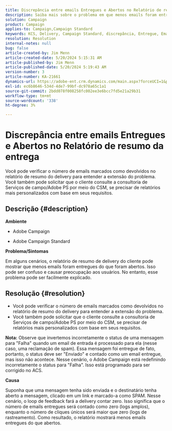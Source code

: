 ```yaml
---
title: Discrepância entre emails Entregues e Abertos no Relatório de resumo da entrega
description: Saiba mais sobre o problema em que menos emails foram entregues do que foram abertos no relatório resumido da entrega ao cliente.
solution: Campaign
product: Campaign
applies-to: Campaign,Campaign Standard
keywords: KCS, Delivery, Campaign Standard, discrepância, Entregue, Emails abertos, Relatório de resumo do delivery, Perguntas frequentes
resolution: Resolution
internal-notes: null
bug: false
article-created-by: Jim Menn
article-created-date: 5/20/2024 5:15:31 AM
article-published-by: Jim Menn
article-published-date: 5/20/2024 5:19:43 AM
version-number: 3
article-number: KA-21661
dynamics-url: https://adobe-ent.crm.dynamics.com/main.aspx?forceUCI=1&pagetype=entityrecord&etn=knowledgearticle&id=a68f5df4-6716-ef11-9f8a-6045bd006268
exl-id: ec6b8646-534d-4de7-99bf-dc978a65c1a1
source-git-commit: 2bdd078f008258fc002ee3e6bcc7fd5e21a29b31
workflow-type: tm+mt
source-wordcount: '338'
ht-degree: 3%

---
```


# Discrepância entre emails Entregues e Abertos no Relatório de resumo da entrega


Você pode verificar o número de emails marcados como devolvidos no relatório de resumo do delivery para entender a extensão do problema. Você também pode solicitar que o cliente consulte a consultoria de Serviços de campo/Adobe PS por meio do CSM, se precisar de relatórios mais personalizados com base em seus requisitos.

## Descrição {#description}


<b>Ambiente</b>

- Adobe Campaign

- Adobe Campaign Standard

<b>Problema/Sintomas</b>

Em alguns cenários, o relatório de resumo de delivery do cliente pode mostrar que menos emails foram entregues do que foram abertos. Isso pode ser confuso e causar preocupação aos usuários. No entanto, esse problema pode ser facilmente explicado.


## Resolução {#resolution}


- Você pode verificar o número de emails marcados como devolvidos no relatório de resumo do delivery para entender a extensão do problema.
- Você também pode solicitar que o cliente consulte a consultoria de Serviços de campo/Adobe PS por meio do CSM, se precisar de relatórios mais personalizados com base em seus requisitos.


<b>Nota:</b> Observe que invertemos incorretamente o status de uma mensagem para &quot;Falha&quot; quando um email de entrada é processado para ela (nesse caso, uma reclamação de spam). Essa mensagem foi entregue de fato, portanto, o status deve ser &quot;Enviado&quot; e contado como um email entregue, mas isso não acontece. Nesse cenário, o Adobe Campaign está redefinindo incorretamente o status para &quot;Falha&quot;. Isso está programado para ser corrigido no ACS.

<b>Causa</b>

Suponha que uma mensagem tenha sido enviada e o destinatário tenha aberto a mensagem, clicado em um link e marcado-a como SPAM. Nesse cenário, o loop de feedback fará a delivery contar zero. Isso significa que o número de emails entregues será contado como zero (logs amplos), enquanto o número de cliques únicos será maior que zero (logs de rastreamento). Como resultado, o relatório mostrará menos emails entregues do que abertos.
